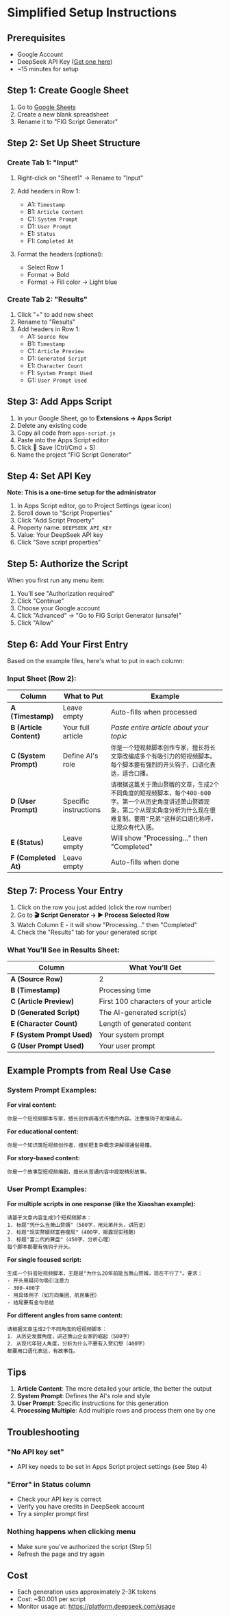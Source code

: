 # Simplified Setup Instructions

## Prerequisites
- Google Account
- DeepSeek API Key ([Get one here](https://platform.deepseek.com/))
- ~15 minutes for setup

## Step 1: Create Google Sheet

1. Go to [Google Sheets](https://sheets.google.com)
2. Create a new blank spreadsheet
3. Rename it to "FIG Script Generator"

## Step 2: Set Up Sheet Structure

### Create Tab 1: "Input"
1. Right-click on "Sheet1" → Rename to "Input"
2. Add headers in Row 1:
   - A1: `Timestamp`
   - B1: `Article Content`
   - C1: `System Prompt`
   - D1: `User Prompt`
   - E1: `Status`
   - F1: `Completed At`

3. Format the headers (optional):
   - Select Row 1
   - Format → Bold
   - Format → Fill color → Light blue

### Create Tab 2: "Results"
1. Click "+" to add new sheet
2. Rename to "Results"
3. Add headers in Row 1:
   - A1: `Source Row`
   - B1: `Timestamp`
   - C1: `Article Preview`
   - D1: `Generated Script`
   - E1: `Character Count`
   - F1: `System Prompt Used`
   - G1: `User Prompt Used`

## Step 3: Add Apps Script

1. In your Google Sheet, go to **Extensions → Apps Script**
2. Delete any existing code
3. Copy all code from `apps-script.js` 
4. Paste into the Apps Script editor
5. Click 💾 Save (Ctrl/Cmd + S)
6. Name the project "FIG Script Generator"

## Step 4: Set API Key

**Note: This is a one-time setup for the administrator**

1. In Apps Script editor, go to Project Settings (gear icon)
2. Scroll down to "Script Properties"
3. Click "Add Script Property"
4. Property name: `DEEPSEEK_API_KEY`
5. Value: Your DeepSeek API key
6. Click "Save script properties"

## Step 5: Authorize the Script

When you first run any menu item:
1. You'll see "Authorization required"
2. Click "Continue"
3. Choose your Google account
4. Click "Advanced" → "Go to FIG Script Generator (unsafe)"
5. Click "Allow"

## Step 6: Add Your First Entry

Based on the example files, here's what to put in each column:

### Input Sheet (Row 2):

| Column | What to Put | Example |
|--------|-------------|---------|
| **A (Timestamp)** | Leave empty | Auto-fills when processed |
| **B (Article Content)** | Your full article | *Paste entire article about your topic* |
| **C (System Prompt)** | Define AI's role | `你是一个短视频脚本创作专家，擅长将长文章改编成多个有吸引力的短视频脚本。每个脚本要有强烈的开头钩子，口语化表达，适合口播。` |
| **D (User Prompt)** | Specific instructions | `请根据这篇关于萧山赘婿的文章，生成2个不同角度的短视频脚本，每个400-600字。第一个从历史角度讲述萧山赘婿现象，第二个从现实角度分析为什么现在很难复制。要用"兄弟"这样的口语化称呼，让观众有代入感。` |
| **E (Status)** | Leave empty | Will show "Processing..." then "Completed" |
| **F (Completed At)** | Leave empty | Auto-fills when done |

## Step 7: Process Your Entry

1. Click on the row you just added (click the row number)
2. Go to **🎬 Script Generator → ▶️ Process Selected Row**
3. Watch Column E - it will show "Processing..." then "Completed"
4. Check the "Results" tab for your generated script

### What You'll See in Results Sheet:

| Column | What You'll Get |
|--------|----------------|
| **A (Source Row)** | 2 |
| **B (Timestamp)** | Processing time |
| **C (Article Preview)** | First 100 characters of your article |
| **D (Generated Script)** | The AI-generated script(s) |
| **E (Character Count)** | Length of generated content |
| **F (System Prompt Used)** | Your system prompt |
| **G (User Prompt Used)** | Your user prompt |

## Example Prompts from Real Use Case

### System Prompt Examples:

**For viral content:**
```
你是一个短视频脚本专家，擅长创作病毒式传播的内容。注重强钩子和情绪点。
```

**For educational content:**
```
你是一个知识类短视频创作者，擅长把复杂概念讲解得通俗易懂。
```

**For story-based content:**
```
你是一个故事型短视频编剧，擅长从普通内容中提取精彩故事。
```

### User Prompt Examples:

**For multiple scripts in one response (like the Xiaoshan example):**
```
请基于文章内容生成3个短视频脚本：
1. 标题"凭什么当萧山赘婿"（500字，用兄弟开头，讲历史）
2. 标题"现实赘婿财富吞噬局"（400字，揭露现实残酷）
3. 标题"富二代的算盘"（450字，分析心理）
每个脚本都要有强钩子开头。
```

**For single focused script:**
```
生成一个抖音短视频脚本，主题是"为什么20年前能当萧山赘婿，现在不行了"。要求：
- 开头用疑问句吸引注意力
- 300-400字
- 用具体例子（如万向集团、航民集团）
- 结尾要有金句总结
```

**For different angles from same content:**
```
请根据文章生成2个不同角度的短视频脚本：
1. 从历史发展角度，讲述萧山企业家的崛起（500字）
2. 从现代年轻人角度，分析为什么不要有入赘幻想（400字）
都要用口语化表达，有故事性。
```

## Tips

1. **Article Content**: The more detailed your article, the better the output
2. **System Prompt**: Defines the AI's role and style
3. **User Prompt**: Specific instructions for this generation
4. **Processing Multiple**: Add multiple rows and process them one by one

## Troubleshooting

### "No API key set"
- API key needs to be set in Apps Script project settings (see Step 4)

### "Error" in Status column
- Check your API key is correct
- Verify you have credits in DeepSeek account
- Try a simpler prompt first

### Nothing happens when clicking menu
- Make sure you've authorized the script (Step 5)
- Refresh the page and try again

## Cost

- Each generation uses approximately 2-3K tokens
- Cost: ~$0.001 per script
- Monitor usage at: https://platform.deepseek.com/usage